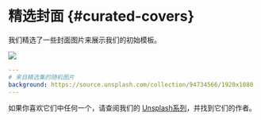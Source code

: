 # 精选封面 {#curated-covers}

我们精选了一些封面图片来展示我们的初始模板。

![](/screenshots/covers.png)

```yaml
---
# 来自精选集的随机图片
background: https://source.unsplash.com/collection/94734566/1920x1080
---
```

如果你喜欢它们中任何一个，请查阅我们的 [Unsplash系列](https://unsplash.com/collections/94734566/slidev)，并找到它们的作者。

